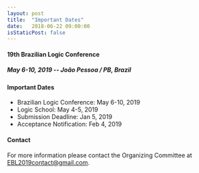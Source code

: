 ```yaml
---
layout: post
title:  "Important Dates"
date:   2018-06-22 09:00:00
isStaticPost: false
---
```

#### __19th Brazilian Logic Conference__
##### May 6-10, 2019 -- João Pessoa / PB, Brazil

#### Important Dates

- Brazilian Logic Conference: May 6-10, 2019
- Logic School: May 4-5, 2019
- Submission Deadline: Jan 5, 2019
- Acceptance Notification: Feb 4, 2019

#### Contact


For more information please contact the Organizing Committee at <a href="mailto:EBL2019contact@gmail.com">EBL2019contact@gmail.com</a>.